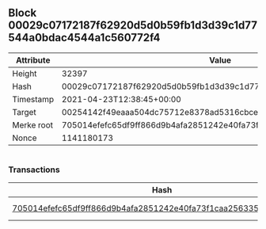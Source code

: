 ## Block 00029c07172187f62920d5d0b59fb1d3d39c1d77544a0bdac4544a1c560772f4

Attribute | Value
--- | ---
Height | 32397
Hash | 00029c07172187f62920d5d0b59fb1d3d39c1d77544a0bdac4544a1c560772f4
Timestamp | 2021-04-23T12:38:45+00:00
Target | 00254142f49eaaa504dc75712e8378ad5316cbcead634704b3734b6271167cc4
Merke root | 705014efefc65df9ff866d9b4afa2851242e40fa73f1caa25633596fd919a290
Nonce | 1141180173

```

```

### Transactions

Hash | Amount
--- | ---
[705014efefc65df9ff866d9b4afa2851242e40fa73f1caa25633596fd919a290](705014efefc65df9ff866d9b4afa2851242e40fa73f1caa25633596fd919a290.md) | 10.00000000 SKEPTI 
